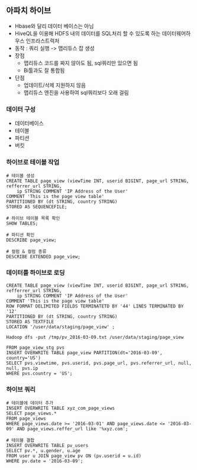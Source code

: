 ## 아파치 하이브
* Hbase와 달리 데이터 베이스는 아님
* HiveQL을 이용해 HDFS 내의 데이터를 SQL처리 할 수 있도록 하는 데이터웨어하우스 인프라스트럭처
* 동작 : 쿼리 실행 -> 맵리듀스 잡 생성
* 장점
	* 맵리듀스 코드를 짜지 않아도 됨, sql쿼리만 있으면 됨
	* Bi툴과도 잘 통합됨
* 단점
	* 업데이트/삭제 지원하지 않음
	* 맵리듀스 엔진을 사용하여 sql쿼리보다 오래 걸림
		
### 데이터 구성
* 데이터베이스
* 테이블
* 파티션
* 버킷
	
### 하이브로 테이블 작업
```
# 테이블 생성
CREATE TABLE page_view (viewTime INT, userid BIGINT, page_url STRING, refferrer_url STRING, 
	ip STRING COMMENT 'IP Address of the User'
COMMENT 'This is the page view table'
PARTITIONED BY (dt STRING, country STRING)
STORED AS SEQUENCEFILE;

# 하이브 테이블 목록 확인
SHOW TABLES;

# 파티션 확인
DESCRIBE page_view;

# 컬럼 & 컬럼 종류
DESCRIBE EXTENDED page_view;
```

### 데이터를 하이브로 로딩
```
CREATE TABLE page_view (viewTime INT, userid BIGINT, page_url STRING, refferrer_url STRING, 
	ip STRING COMMENT 'IP Address of the User'
COMMENT 'This is the page view table'
ROW FORMAT DELIMITED FIELDS TERMINATETD BY '44' LINES TERMINATED BY '12'
PARTITIONED BY (dt STRING, country STRING)
STORED AS TEXTFILE
LOCATION '/user/data/staging/page_view' ;

Hadoop dfs -put /tmp/pv_2016-03-09.txt /user/data/staging/page_view
```
```
FROM page_view_stg pvs
INSERT OVERWRITE TABLE page_view PARTITION(dt='2016-03-09', country='US')
SELECT pvs.viewtime, pvs.userid, pvs.page_url, pvs.referrer_url, null, null, pvs.ip
WHERE pvs.country = 'US';
```

### 하이브 쿼리
```
# 테이블에 데이터 추가
INSERT OVERWRITE TABLE xyz_com_page_views
SELECT page_views.*
FROM page_views
WHERE page_views.date >= '2016-03-01' AND page_views.date <= '2016-03-09' AND page_views.reffer_url like '%xyz.com';

# 테이블 결합
INSERT OVERWRITE TABLE pv_users
SELECT pv.*, u.gender, u.age
FROM user u JOIN page_view pv ON (pv.userid = u.id)
WHERE pv.date = '2016-03-09';
```

